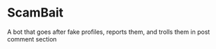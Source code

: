 # ScamBait
A bot that goes after fake profiles, reports them, and trolls them in post comment section
